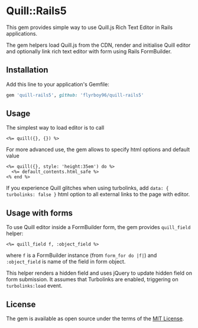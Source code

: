 # Quill::Rails5

This gem provides simple way to use Quill.js Rich Text Editor in Rails applications.

The gem helpers load Quill.js from the CDN, render and initialise Quill editor and optionally link rich text editor with form using Rails FormBuilder.

## Installation

Add this line to your application's Gemfile:

```ruby
gem 'quill-rails5', github: 'flyrboy96/quill-rails5'
```

## Usage

The simplest way to load editor is to call

```erb
<%= quill({}, {}) %>
```

For more advanced use, the gem allows to specify html options and default value
```erb
<%= quill({}, style: 'height:35em') do %>
  <%= default_contents.html_safe %>
<% end %>
```

If you experience Quill glitches when using turbolinks, add `data: { turbolinks: false }` html option to all external links to the page with editor.

## Usage with forms

To use Quill editor inside a FormBuilder form, the gem provides `quill_field` helper:
```erb
<%= quill_field f, :object_field %>
```
where `f` is a FormBuilder instance (from `form_for do |f|`) and `:object_field` is name of the field in form object.

This helper renders a hidden field and uses jQuery to update hidden field on form submission. It assumes that Turbolinks are enabled, triggering on `turbolinks:load` event.

## License

The gem is available as open source under the terms of the [MIT License](http://opensource.org/licenses/MIT).

